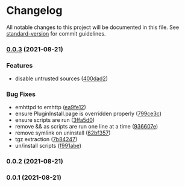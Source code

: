 # Changelog

All notable changes to this project will be documented in this file. See [standard-version](https://github.com/conventional-changelog/standard-version) for commit guidelines.

### [0.0.3](https://github.com/Carrot-Aquatics/carrot.aquatics/compare/v0.0.2...v0.0.3) (2021-08-21)


### Features

* disable untrusted sources ([400dad2](https://github.com/Carrot-Aquatics/carrot.aquatics/commit/400dad29338d066206e3d3cf59a130f973eab760))


### Bug Fixes

* emhttpd to emhttp ([ea9fe12](https://github.com/Carrot-Aquatics/carrot.aquatics/commit/ea9fe1282ded3563d9c2e08970146bc58d0fb333))
* ensure PluginInstall.page is overridden properly ([799ce3c](https://github.com/Carrot-Aquatics/carrot.aquatics/commit/799ce3c46eee765f5d605d1e7b0e08aad17fe7a1))
* ensure scripts are run ([3ffa5d0](https://github.com/Carrot-Aquatics/carrot.aquatics/commit/3ffa5d012dda560effcb42e5aaad90174c33c8d7))
* remove && as scripts are run one line at a time ([936607e](https://github.com/Carrot-Aquatics/carrot.aquatics/commit/936607e97faed4d9dbce78961b3c5a9ea78655b7))
* remove symlink on uninstall ([62bf357](https://github.com/Carrot-Aquatics/carrot.aquatics/commit/62bf3579ec003027de38b2448ac8c888a00068c3))
* tgz extraction ([7b84247](https://github.com/Carrot-Aquatics/carrot.aquatics/commit/7b842477de5f264891508e75a3f44155e7f229c6))
* un/install scripts ([f991abe](https://github.com/Carrot-Aquatics/carrot.aquatics/commit/f991abe5d53a2f944c6df903ded27f60a9366e5f))

### 0.0.2 (2021-08-21)

### 0.0.1 (2021-08-21)
